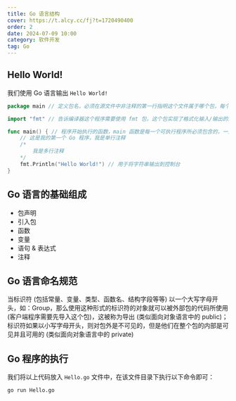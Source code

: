 ```yaml
---
title: Go 语言结构
cover: https://t.alcy.cc/fj?t=1720490400
order: 2
date: 2024-07-09 10:00
category: 软件开发
tag: Go
---
```


## Hello World!

我们使用 Go 语言输出 `Hello World!`

```Go
package main // 定义包名，必须在源文件中非注释的第一行指明这个文件属于哪个包，每个 Go 应用程序都包含一个名为 main 的包

import "fmt" // 告诉编译器这个程序需要使用 fmt 包，这个包实现了格式化输入/输出的函数

func main() { // 程序开始执行的函数，main 函数是每一个可执行程序所必须包含的，一般来说都是在启动后第一个执行的函数（如果有 init() 函数则会先执行该函数）
	// 这是我的第一个 Go 程序，我是单行注释
	/*
		我是多行注释
	*/
	fmt.Println("Hello World!") // 用于将字符串输出到控制台
}
```

## Go 语言的基础组成

+ 包声明
+ 引入包
+ 函数
+ 变量
+ 语句 & 表达式
+ 注释

## Go 语言命名规范

当标识符 (包括常量、变量、类型、函数名、结构字段等等) 以一个大写字母开头，如：Group，那么使用这种形式的标识符的对象就可以被外部包的代码所使用 (客户端程序需要先导入这个包)，这被称为导出 (类似面向对象语言中的 public)；标识符如果以小写字母开头，则对包外是不可见的，但是他们在整个包的内部是可见并且可用的 (类似面向对象语言中的 private)

## Go 程序的执行

我们将以上代码放入 `Hello.go` 文件中，在该文件目录下执行以下命令即可：

```sh
go run Hello.go
```
